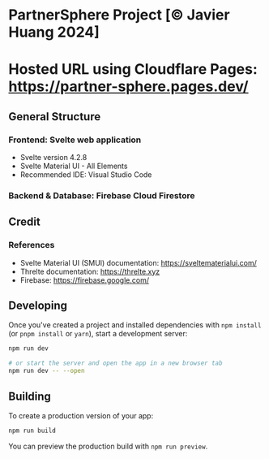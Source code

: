 # PartnerSphere Project [&copy; Javier Huang 2024]

# Hosted URL using Cloudflare Pages: https://partner-sphere.pages.dev/

## General Structure

### Frontend: Svelte web application

- Svelte version 4.2.8
- Svelte Material UI - All Elements
- Recommended IDE: Visual Studio Code

### Backend & Database: Firebase Cloud Firestore

## Credit

### References

- Svelte Material UI (SMUI) documentation: https://sveltematerialui.com/
- Threlte documentation: https://threlte.xyz
- Firebase: https://firebase.google.com/

## Developing

Once you've created a project and installed dependencies with `npm install` (or `pnpm install` or `yarn`), start a development server:

```bash
npm run dev

# or start the server and open the app in a new browser tab
npm run dev -- --open
```

## Building

To create a production version of your app:

```bash
npm run build
```

You can preview the production build with `npm run preview`.